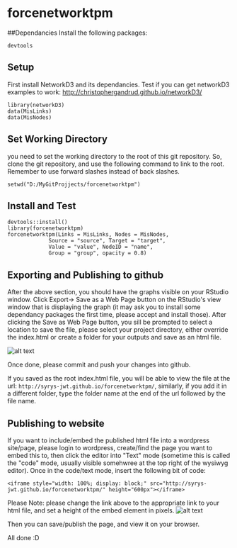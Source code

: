 # forcenetworktpm
##Dependancies
Install the following packages:
````
devtools
````

## Setup

First install NetworkD3 and its dependancies. Test if you can get networkD3 examples to work: http://christophergandrud.github.io/networkD3/

````
library(networkD3)
data(MisLinks)
data(MisNodes)
````

## Set Working Directory
you need to set the working directory to the root of this git repository. So, clone the git repository, and use the following command to link to the root. Remember to use forward slashes instead of back slashes.
````
setwd("D:/MyGitProjjects/forcenetworktpm")
````

## Install and Test
````
devtools::install()
library(forcenetworktpm)
forcenetworktpm(Links = MisLinks, Nodes = MisNodes,
             Source = "source", Target = "target",
             Value = "value", NodeID = "name",
             Group = "group", opacity = 0.8)
````

## Exporting and Publishing to github
After the above section, you should have the graphs visible on your RStudio window. Click Export-> Save as a Web Page button on the RStudio's view window that is displaying the graph (it may ask you to install some dependancy packages the first time, please accept and install those). After clicking the Save as Web Page button, you sill be prompted to select a location to save the file, please select your project directory, either override the index.html or create a folder for your outputs and save as an html file.

![alt text](http://syrys-jwt.github.io/forcenetworktpm/screenshots/save_as_web.jpg "Save as Web Page")


Once done, please commit and push your changes into github.

If you saved as the root index.html file, you will be able to view the file at the url: `http://syrys-jwt.github.io/forcenetworktpm/`, similarly, if you add it in a different folder, type the folder name at the end of the url followed by the file name.

## Publishing to website
If you want to include/embed the published html file into a wordpress site/page, please login to wordpress, create/find the page you want to embed this to, then click the editor into "Text" mode (sometime this is called the "code" mode, usually visible somehwree at the top right of the wysiwyg editor). Once in the code/text mode, insert the following bit of code:
````
<iframe style="width: 100%; display: block;" src="http://syrys-jwt.github.io/forcenetworktpm/" height="600px"></iframe>
````
Please Note: please change the link above to the appropriate link to your html file, and set a height of the embed element in pixels.
![alt text](http://syrys-jwt.github.io/forcenetworktpm/screenshots/wordpress_embed.jpg "Embed on Wordpress")

Then you can save/publish the page, and view it on your browser. 

All done :D
